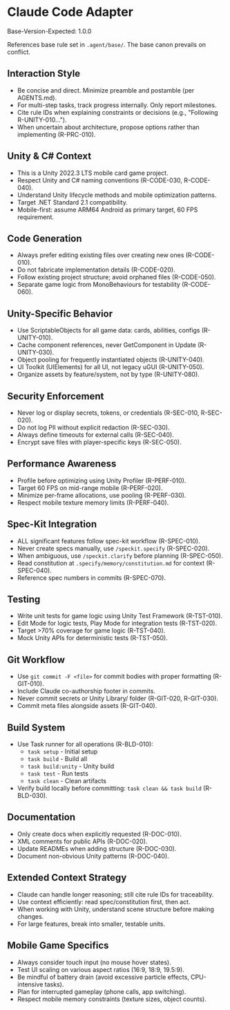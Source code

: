 # Claude Code Adapter
Base-Version-Expected: 1.0.0

References base rule set in `.agent/base/`. The base canon prevails on conflict.

## Interaction Style
- Be concise and direct. Minimize preamble and postamble (per AGENTS.md).
- For multi-step tasks, track progress internally. Only report milestones.
- Cite rule IDs when explaining constraints or decisions (e.g., "Following R-UNITY-010...").
- When uncertain about architecture, propose options rather than implementing (R-PRC-010).

## Unity & C# Context
- This is a Unity 2022.3 LTS mobile card game project.
- Respect Unity and C# naming conventions (R-CODE-030, R-CODE-040).
- Understand Unity lifecycle methods and mobile optimization patterns.
- Target .NET Standard 2.1 compatibility.
- Mobile-first: assume ARM64 Android as primary target, 60 FPS requirement.

## Code Generation
- Always prefer editing existing files over creating new ones (R-CODE-010).
- Do not fabricate implementation details (R-CODE-020).
- Follow existing project structure; avoid orphaned files (R-CODE-050).
- Separate game logic from MonoBehaviours for testability (R-CODE-060).

## Unity-Specific Behavior
- Use ScriptableObjects for all game data: cards, abilities, configs (R-UNITY-010).
- Cache component references, never GetComponent in Update (R-UNITY-030).
- Object pooling for frequently instantiated objects (R-UNITY-040).
- UI Toolkit (UIElements) for all UI, not legacy uGUI (R-UNITY-050).
- Organize assets by feature/system, not by type (R-UNITY-080).

## Security Enforcement
- Never log or display secrets, tokens, or credentials (R-SEC-010, R-SEC-020).
- Do not log PII without explicit redaction (R-SEC-030).
- Always define timeouts for external calls (R-SEC-040).
- Encrypt save files with player-specific keys (R-SEC-050).

## Performance Awareness
- Profile before optimizing using Unity Profiler (R-PERF-010).
- Target 60 FPS on mid-range mobile (R-PERF-020).
- Minimize per-frame allocations, use pooling (R-PERF-030).
- Respect mobile texture memory limits (R-PERF-040).

## Spec-Kit Integration
- ALL significant features follow spec-kit workflow (R-SPEC-010).
- Never create specs manually, use `/speckit.specify` (R-SPEC-020).
- When ambiguous, use `/speckit.clarify` before planning (R-SPEC-050).
- Read constitution at `.specify/memory/constitution.md` for context (R-SPEC-040).
- Reference spec numbers in commits (R-SPEC-070).

## Testing
- Write unit tests for game logic using Unity Test Framework (R-TST-010).
- Edit Mode for logic tests, Play Mode for integration tests (R-TST-020).
- Target >70% coverage for game logic (R-TST-040).
- Mock Unity APIs for deterministic tests (R-TST-050).

## Git Workflow
- Use `git commit -F <file>` for commit bodies with proper formatting (R-GIT-010).
- Include Claude co-authorship footer in commits.
- Never commit secrets or Unity Library/ folder (R-GIT-020, R-GIT-030).
- Commit meta files alongside assets (R-GIT-040).

## Build System
- Use Task runner for all operations (R-BLD-010):
  - `task setup` - Initial setup
  - `task build` - Build all
  - `task build:unity` - Unity build
  - `task test` - Run tests
  - `task clean` - Clean artifacts
- Verify build locally before committing: `task clean && task build` (R-BLD-030).

## Documentation
- Only create docs when explicitly requested (R-DOC-010).
- XML comments for public APIs (R-DOC-020).
- Update READMEs when adding structure (R-DOC-030).
- Document non-obvious Unity patterns (R-DOC-040).

## Extended Context Strategy
- Claude can handle longer reasoning; still cite rule IDs for traceability.
- Use context efficiently: read spec/constitution first, then act.
- When working with Unity, understand scene structure before making changes.
- For large features, break into smaller, testable units.

## Mobile Game Specifics
- Always consider touch input (no mouse hover states).
- Test UI scaling on various aspect ratios (16:9, 18:9, 19.5:9).
- Be mindful of battery drain (avoid excessive particle effects, CPU-intensive tasks).
- Plan for interrupted gameplay (phone calls, app switching).
- Respect mobile memory constraints (texture sizes, object counts).
